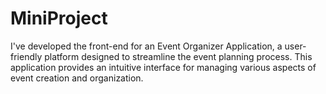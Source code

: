 # MiniProject
I've developed the front-end for an Event Organizer Application, a user-friendly platform designed to streamline the event planning process. This application provides an intuitive interface for managing various aspects of event creation and organization.


